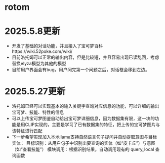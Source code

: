 # rotom

# 2025.5.8更新
- 开发了基础的对话功能，并且接入了宝可梦百科https://wiki.52poke.com/wiki/
- 目前洛托姆可以正常的输出内容，但是比较短，并且容易出现已读乱回，考虑替换elyza模型为其他的模型
- 目前用户界面会有bug，用户问完第一个问题之后，对话框会移到左边。

# 2025.5.27更新
- 洛托姆已经可以实现基本的输入关键字查询对应信息的功能，可以详细的输出宝可梦、技能、特性的信息
- 可以上传宝可梦图鉴自动给出宝可梦详细信息，因为数据集有限，这一块的功能是用CLIP实现的，主要是学习了已有数据集的特征，把上传的宝可梦图片与该特征进行匹配
- 下一步希望实现加入本地llama支持自然语言句子提问并自动提取意图与目标实体：
   目标识别：从用户句子中识别出要查询的实体（如“皮卡丘”）与意图（如“查看技能”）
   模块调用：根据识别结果，自动调用现有的 query_local 查询函数
